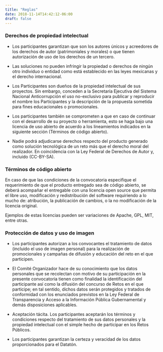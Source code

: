 ```yaml
---
title: "Reglas"
date: 2018-11-14T14:42:12-06:00
draft: false
---
```



### Derechos de propiedad intelectual
- Los participantes garantizan que son los autores únicos y acreedores de los derechos de autor (patrimoniales y morales) o que tienen autorización de uso de los derechos de un tercero. 

- Las soluciones no pueden infringir la propiedad o derechos de ningún otro individuo o entidad como está  establecido en las leyes mexicanas y el derecho internacional.

- Los Participantes son dueños de la propiedad intelectual de sus proyectos. Sin embargo, conceden a la Secretaría Ejecutiva del Sistema Nacional Anticorrupción el uso no-exclusivo para publicar y reproducir el nombre los Participantes y la descripción de la propuesta sometida para fines educacionales o promocionales.

- Los participantes también se comprometen a que en caso de continuar con el desarrollo de su proyecto o herramienta, esto se haga bajo una licencia de uso abierto de acuerdo a los lineamientos indicados en la siguiente sección (Términos de código abierto).

- Nadie podrá adjudicarse derechos respecto del producto generado como solución tecnológica de un reto más que el derecho moral del realizador. En coincidencia con la Ley Federal de Derechos de Autor y, incluido (CC-BY-SA).

### Términos de código abierto
En caso de que las condiciones de la convocatoria especifique el requerimiento de que el producto entregado sea de código abierto, se deberá acompañar el entregable con una licencia open source que permita el libre uso, modificación y redistribución del software requiriendo a lo mucho de: atribución, la publicación de cambios, o la no modificación de la licencia original. 

Ejemplos de estas licencias pueden ser variaciones de Apache, GPL, MIT, entre otras.

<a name="privacidad"></a>
### Protección de datos y uso de imagen
- Los participantes autorizan a los convocantes el tratamiento de datos (incluido el uso de imagen personal) para la realización de promocionales y campañas de difusión y educación del reto en el que participen.

- El Comité Organizador hace de su conocimiento que los datos personales que se recolectan con motivo de su participación en la presente convocatoria tienen como finalidad la identificación del participante así como la difusión del concurso de Retos en el que participe; en tal sentido, dichos datos serán protegidos y tratados de conformidad con los enunciados previstos en la Ley Federal de Transparencia y Acceso a la Información Pública Gubernamental y demás disposiciones aplicables. 

- Aceptación tácita. Los participantes aceptarán los términos y condiciones respecto del tratamiento de sus datos personales y la propiedad intelectual con el simple hecho de participar en los Retos Públicos.

- Los participantes garantizan la certeza y veracidad de los datos proporcionados para el Datatón.

